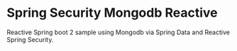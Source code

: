 # Spring Security Mongodb Reactive

Reactive Spring boot 2 sample using Mongodb via Spring Data and Reactive Spring Security.
